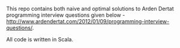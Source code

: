 This repo contains both naive and optimal solutions to Arden Dertat programming interview questions given below -http://www.ardendertat.com/2012/01/09/programming-interview-questions/.

All code is written in Scala.
